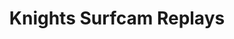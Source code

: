 ---
layout: child_layout/surfcams
title: Knights Surfcam Replays
permalink: /surfcams/knights/paid/replays/
user_type: paid
theme: theme-paid
focus_video_widget: true
---